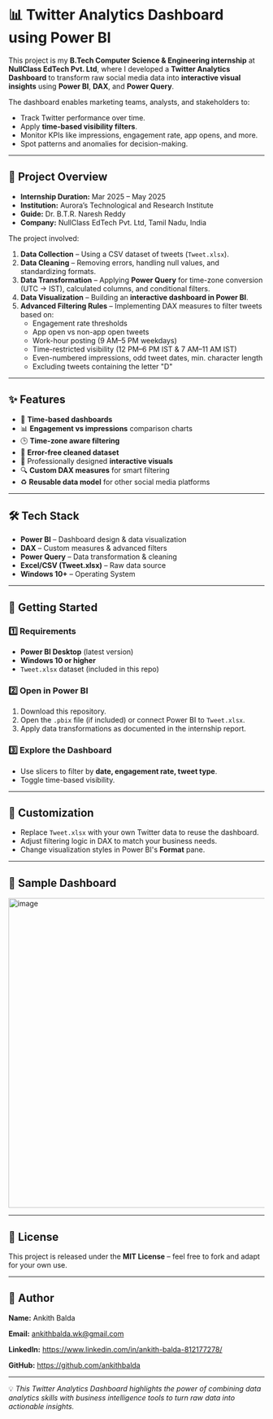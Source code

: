 # 📊 Twitter Analytics Dashboard using Power BI

This project is my **B.Tech Computer Science & Engineering internship** at **NullClass EdTech Pvt. Ltd**, where I developed a **Twitter Analytics Dashboard** to transform raw social media data into **interactive visual insights** using **Power BI**, **DAX**, and **Power Query**.

The dashboard enables marketing teams, analysts, and stakeholders to:
- Track Twitter performance over time.
- Apply **time-based visibility filters**.
- Monitor KPIs like impressions, engagement rate, app opens, and more.
- Spot patterns and anomalies for decision-making.

---

## 📌 Project Overview

- **Internship Duration:** Mar 2025 – May 2025
- **Institution:** Aurora’s Technological and Research Institute
- **Guide:** Dr. B.T.R. Naresh Reddy
- **Company:** NullClass EdTech Pvt. Ltd, Tamil Nadu, India

The project involved:
1. **Data Collection** – Using a CSV dataset of tweets (`Tweet.xlsx`).
2. **Data Cleaning** – Removing errors, handling null values, and standardizing formats.
3. **Data Transformation** – Applying **Power Query** for time-zone conversion (UTC → IST), calculated columns, and conditional filters.
4. **Data Visualization** – Building an **interactive dashboard in Power BI**.
5. **Advanced Filtering Rules** – Implementing DAX measures to filter tweets based on:
   - Engagement rate thresholds
   - App open vs non-app open tweets
   - Work-hour posting (9 AM–5 PM weekdays)
   - Time-restricted visibility (12 PM–6 PM IST & 7 AM–11 AM IST)
   - Even-numbered impressions, odd tweet dates, min. character length
   - Excluding tweets containing the letter "D"

---

## ✨ Features

- 📅 **Time-based dashboards**
- 📊 **Engagement vs impressions** comparison charts
- 🕒 **Time-zone aware filtering**
- 🧹 **Error-free cleaned dataset**
- 🎨 Professionally designed **interactive visuals**
- 🔍 **Custom DAX measures** for smart filtering
- ♻️ **Reusable data model** for other social media platforms

---

## 🛠️ Tech Stack

- **Power BI** – Dashboard design & data visualization
- **DAX** – Custom measures & advanced filters
- **Power Query** – Data transformation & cleaning
- **Excel/CSV (Tweet.xlsx)** – Raw data source
- **Windows 10+** – Operating System

---


## 🚀 Getting Started

### 1️⃣ Requirements
- **Power BI Desktop** (latest version)
- **Windows 10 or higher**
- `Tweet.xlsx` dataset (included in this repo)

### 2️⃣ Open in Power BI
1. Download this repository.
2. Open the `.pbix` file (if included) or connect Power BI to `Tweet.xlsx`.
3. Apply data transformations as documented in the internship report.

### 3️⃣ Explore the Dashboard
- Use slicers to filter by **date, engagement rate, tweet type**.
- Toggle time-based visibility.

---

## 🌟 Customization
- Replace `Tweet.xlsx` with your own Twitter data to reuse the dashboard.
- Adjust filtering logic in DAX to match your business needs.
- Change visualization styles in Power BI's **Format** pane.

---

## 📸 Sample Dashboard 

<img width="975" height="609" alt="image" src="https://github.com/user-attachments/assets/715e4dd7-c370-45aa-acb1-8dd8785f26ac" />


---

## 📄 License
This project is released under the **MIT License** – feel free to fork and adapt for your own use.

---

## 🙋 Author
**Name:** Ankith Balda 

**Email:** ankithbalda.wk@gmail.com 

**LinkedIn:** https://www.linkedin.com/in/ankith-balda-812177278/

**GitHub:** https://github.com/ankithbalda
 

---

💡 *This Twitter Analytics Dashboard highlights the power of combining data analytics skills with business intelligence tools to turn raw data into actionable insights.*


